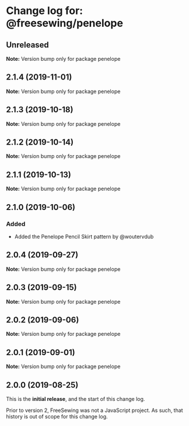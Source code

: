 # Change log for: @freesewing/penelope


## Unreleased

**Note:** Version bump only for package penelope


## 2.1.4 (2019-11-01)

**Note:** Version bump only for package penelope


## 2.1.3 (2019-10-18)

**Note:** Version bump only for package penelope


## 2.1.2 (2019-10-14)

**Note:** Version bump only for package penelope


## 2.1.1 (2019-10-13)

**Note:** Version bump only for package penelope


## 2.1.0 (2019-10-06)

### Added

 - Added the Penelope Pencil Skirt pattern by @woutervdub
## 2.0.4 (2019-09-27)

**Note:** Version bump only for package penelope


## 2.0.3 (2019-09-15)

**Note:** Version bump only for package penelope


## 2.0.2 (2019-09-06)

**Note:** Version bump only for package penelope


## 2.0.1 (2019-09-01)

**Note:** Version bump only for package penelope




## 2.0.0 (2019-08-25)

This is the **initial release**, and the start of this change log.

Prior to version 2, FreeSewing was not a JavaScript project.
As such, that history is out of scope for this change log.
